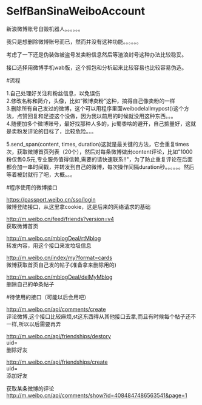 # SelfBanSinaWeiboAccount
新浪微博账号自毁机器人。。。。。。  
  
我只是想删除微博账号而已，然而并没有这种功能。。。。。。  
  
考虑了一下还是伪装做被盗号发卖粉信息然后等渣浪封号这种办法比较稳妥。  
  
接口选择用微博手机wab版，这个抓包和分析起来比较容易也比较容易伪造。  
  
#流程  
  
1.自己处理好关注和粉丝信息，以免误伤  
2.修改名称和简介，头像，比如“微博卖粉”这种，搞得自己像卖粉的一样  
3.删除所有自己发过的微博，这个可以用程序里面weibodelallmypost()这个方法，点赞回复和足迹这个没做，因为我以前用的时候就没用这种东西。。。  
4.随便加多个微博账号，最好找那种人多的，jc蜀黍啥的避开，自己掂量好，这就是卖粉发评论的目标了，比较危险。。。  

5.send_span(content, times, duration)这就是最关键的方法，它会重复times次，获取微博首页列表（20个），然后对每条微博做出content评论，比如"1000粉仅售0.5元,专业服务值得信赖,需要的请快速联系!!"，为了防止重复评论在后面都会加一串时间戳，并转发到自己的微博，每次操作间隔duration秒。。。。。。然后等着被封就行了吧，大概。。。  




#程序使用的微博接口

https://passport.weibo.cn/sso/login  
微博登陆接口，从这里拿cookie，这是后来的网络请求的基础  
  
http://m.weibo.cn/feed/friends?version=v4  
获取微博首页    

http://m.weibo.cn/mblogDeal/rtMblog  
转发内容，用这个接口来发垃圾信息  
  
http://m.weibo.cn/index/my?format=cards  
微博获取首页自己发的帖子(准备拿来删除用的)  

http://m.weibo.cn/mblogDeal/delMyMblog  
删除自己的单条帖子  


#待使用的接口（可能以后会用吧）  
  
http://m.weibo.cn/api/comments/create  
评论微博,这个接口比较麻烦,st这东西得从其他接口去拿,而且有时候每个帖子还不一样,所以以后需要再弄  


http://m.weibo.cn/api/friendships/destory  
uid=  
删除好友  
  
http://m.weibo.cn/api/friendships/create  
uid=  
添加好友  
  
  
获取某条微博的评论  
http://m.weibo.cn/api/comments/show?id=4084847486563541&page=1  


